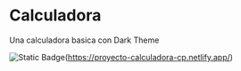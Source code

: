 <h1>Calculadora</h1>
<p>Una calculadora basica con Dark Theme<p>

![Static Badge](https://img.shields.io/badge/PRUEBA-939393?link=https%3A%2F%2Fproyecto-calculadora-cp.netlify.app%2F)(https://proyecto-calculadora-cp.netlify.app/)
